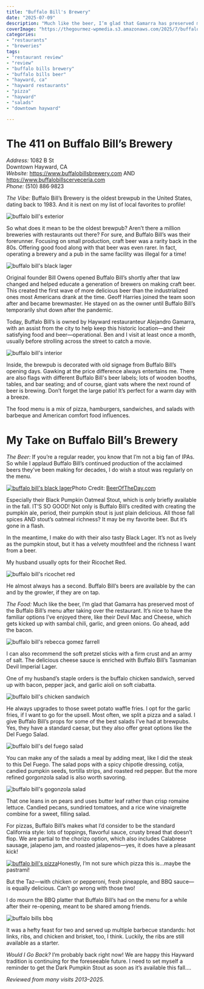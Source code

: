 ```yaml
---
title: "Buffalo Bill's Brewery"
date: "2025-07-09"
description: "Much like the beer, I’m glad that Gamarra has preserved most of the Buffalo Bill’s menu after taking over the restaurant. It’s nice to have the familiar options I’ve enjoyed there, like their Devil Mac and Cheese."
coverImage: "https://thegourmez-wpmedia.s3.amazonaws.com/2025/7/buffalo-bills-front.jpg"
categories:
- "restaurants"
- "breweries"
tags:
- "restaurant review"
- "review"
- "buffalo bills brewery"
- "buffalo bills beer"
- "hayward, ca"
- "hayward restaurants"
- "pizza"
- "hayward"
- "salads"
- "downtown hayward"

---
```

# The 411 on Buffalo Bill’s Brewery

*Address:* 1082 B St\
Downtown Hayward, CA\
*Website:* <https://www.buffalobillsbrewery.com> AND <https://www.buffalobillscerveceria.com>\
*Phone:* (510) 886·9823

*The Vibe:* Buffalo Bill’s Brewery is the oldest brewpub in the United States, dating back to 1983. And it is next on my list of local favorites to profile!

![buffalo bill's exterior](https://thegourmez-wpmedia.s3.amazonaws.com/2025/7/buffalo-bills-front.jpg)

So what does it mean to be the oldest brewpub? Aren’t there a million breweries with restaurants out there? For sure, and Buffalo Bill’s was their forerunner. Focusing on small production, craft beer was a rarity back in the 80s. Offering good food along with that beer was even rarer. In fact, operating a brewery and a pub in the same facility was illegal for a time!

![buffalo bill's black lager](https://thegourmez-wpmedia.s3.amazonaws.com/2025/7/buffalo-bills+(1).jpg)

Original founder Bill Owens opened Buffalo Bill’s shortly after that law changed and helped educate a generation of brewers on making craft beer. This created the first wave of more delicious beer than the industrialized ones most Americans drank at the time. Geoff Harries joined the team soon after and became brewmaster. He stayed on as the owner until Buffalo Bill’s temporarily shut down after the pandemic.

Today, Buffalo Bill’s is owned by Hayward restauranteur Alejandro Gamarra, with an assist from the city to help keep this historic location—and their satisfying food and beer—operational. Ben and I visit at least once a month, usually before strolling across the street to catch a movie.

![buffalo bill's interior](https://thegourmez-wpmedia.s3.amazonaws.com/2025/7/buffalo-bills+(9).jpg)

Inside, the brewpub is decorated with old signage from Buffalo Bill’s opening days. Gawking at the price difference always entertains me. There are also flags with different Buffalo Bill's beer labels; lots of wooden booths, tables, and bar seating; and of course, giant vats where the next round of beer is brewing. Don’t forget the large patio! It’s perfect for a warm day with a breeze.

The food menu is a mix of pizza, hamburgers, sandwiches, and salads with barbeque and American comfort food influences.

# My Take on Buffalo Bill’s Brewery

*The Beer:* If you’re a regular reader, you know that I’m not a big fan of IPAs. So while I applaud Buffalo Bill’s continued production of the acclaimed beers they’ve been making for decades, I do wish a stout was regularly on the menu.

<div class="caption">

[![buffalo bill's black lager](https://thegourmez-wpmedia.s3.amazonaws.com/2025/7/black-pumpkin-stout.jpg)](https://thegourmez-wpmedia.s3.amazonaws.com/2025/7/black-pumpkin-stout.jpg)Photo Credit: [BeerOfTheDay.com](https://www.beeroftheday.com/beer/black-pumpkin)</div>

Especially their Black Pumpkin Oatmeal Stout, which is only briefly available in the fall. IT’S SO GOOD! Not only is Buffalo Bill’s credited with creating the pumpkin ale, period, their pumpkin stout is just plain delicious. All those fall spices AND stout’s oatmeal richness? It may be my favorite beer. But it’s gone in a flash.

In the meantime, I make do with their also tasty Black Lager. It’s not as lively as the pumpkin stout, but it has a velvety mouthfeel and the richness I want from a beer.

My husband usually opts for their Ricochet Red.

![buffalo bill's ricochet red](https://thegourmez-wpmedia.s3.amazonaws.com/2025/7/buffalo-bills+(6).jpg)

He almost always has a second. Buffalo Bill’s beers are available by the can and by the growler, if they are on tap.

*The Food:* Much like the beer, I’m glad that Gamarra has preserved most of the Buffalo Bill’s menu after taking over the restaurant. It’s nice to have the familiar options I’ve enjoyed there, like their Devil Mac and Cheese, which gets kicked up with sambal chili, garlic, and green onions. Go ahead, add the bacon.

![buffalo bill's rebecca gomez farrell](https://thegourmez-wpmedia.s3.amazonaws.com/2025/7/buffalo-bills+(8).jpg)

I can also recommend the soft pretzel sticks with a firm crust and an army of salt. The delicious cheese sauce is enriched with Buffalo Bill’s Tasmanian Devil Imperial Lager.

One of my husband’s staple orders is the buffalo chicken sandwich, served up with bacon, pepper jack, and garlic aioli on soft ciabatta.

![buffalo bill's chicken sandwich](https://thegourmez-wpmedia.s3.amazonaws.com/2025/7/buffalo-bills+(12).jpg)

He always upgrades to those sweet potato waffle fries. I opt for the garlic fries, if I want to go for the upsell. Most often, we split a pizza and a salad. I give Buffalo Bill’s props for some of the best salads I’ve had at brewpubs. Yes, they have a standard caesar, but they also offer great options like the Del Fuego Salad.

![buffalo bill's del fuego salad](https://thegourmez-wpmedia.s3.amazonaws.com/2025/7/buffalo-bills+(2).jpg)

You can make any of the salads a meal by adding meat, like I did the steak to this Del Fuego. The salad pops with a spicy chipotle dressing, cotija, candied pumpkin seeds, tortilla strips, and roasted red pepper. But the more refined gorgonzola salad is also worth savoring.

![buffalo bill's gogonzola salad](https://thegourmez-wpmedia.s3.amazonaws.com/2025/7/buffalo-bills+(11).jpg)

That one leans in on pears and uses butter leaf rather than crisp romaine lettuce. Candied pecans, sundried tomatoes, and a rice wine vinaigrette combine for a sweet, filling salad.

For pizzas, Buffalo Bill’s makes what I’d consider to be the standard California style: lots of toppings, flavorful sauce, crusty bread that doesn’t flop. We are partial to the chorizo option, which also includes Calabrese sausage, jalapeno jam, and roasted jalapenos—yes, it does have a pleasant kick!

<div class="caption">

[![buffalo bill's pizza](https://thegourmez-wpmedia.s3.amazonaws.com/2025/7/buffalo-bills+(4).jpg)](https://thegourmez-wpmedia.s3.amazonaws.com/2025/7/buffalo-bills+(4).jpg)Honestly, I’m not sure which pizza this is…maybe the pastrami!</div>

But the Taz—with chicken or pepperoni, fresh pineapple, and BBQ sauce—is equally delicious. Can’t go wrong with those two!

I do mourn the BBQ platter that Buffalo Bill’s had on the menu for a while after their re-opening, meant to be shared among friends.

![buffalo bills bbq](https://thegourmez-wpmedia.s3.amazonaws.com/2025/7/buffalo-bills+(5).jpg)

It was a hefty feast for two and served up multiple barbecue standards: hot links, ribs, and chicken and brisket, too, I think. Luckily, the ribs are still available as a starter.

*Would I Go Back?* I’m probably back right now! We are happy this Hayward tradition is continuing for the foreseeable future. I need to set myself a reminder to get the Dark Pumpkin Stout as soon as it’s available this fall….

*Reviewed from many visits 2013–2025.*
